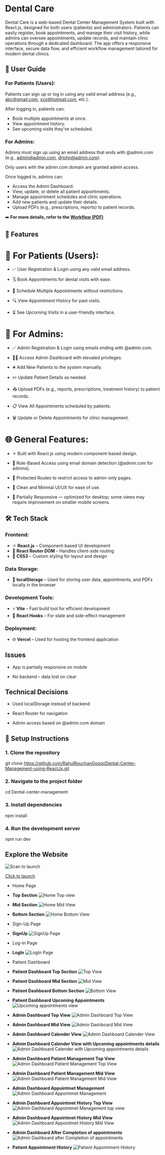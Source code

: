 
# Dental Care
Dental Care is a web-based Dental Center Management System built with React.js, designed for both users (patients) and administrators. Patients can easily register, book appointments, and manage their visit history, while admins can oversee appointments, update records, and maintain clinic operations through a dedicated dashboard. The app offers a responsive interface, secure data flow, and efficient workflow management tailored for modern dental clinics.

## 👥 User Guide

### For Patients (Users):
Patients can sign up or log in using any valid email address (e.g., abc@gmail.com, xyz@hotmail.com, etc.).

After logging in, patients can:

* Book multiple appointments at once.
* View appointment history.
* See upcoming visits they’ve scheduled.

### For Admins:
Admins must sign up using an email address that ends with @admin.com (e.g., admin@admin.com, drjohn@admin.com).

Only users with the admin.com domain are granted admin access.

Once logged in, admins can:

* Access the Admin Dashboard.
* View, update, or delete all patient appointments.
* Manage appointment schedules and clinic operations.
* Add new patients and update their details.
* Upload PDFs (e.g., prescriptions, reports) to patient records.

➡️ **For more details, refer to the [Workflow (PDF)](https://github.com/RahulRouchanGogoi/Dental-Center-Management-using-ReactJs/blob/main/Readme%20Images/Document.pdf)**  

## 🚀 Features

# 🦷 For Patients (Users):
* ✅ User Registration & Login using any valid email address.

* 🗓️ Book Appointments for dental visits with ease.

* 📅 Schedule Multiple Appointments without restrictions.

* 🔍 View Appointment History for past visits.

* ⏳ See Upcoming Visits in a user-friendly interface.

# 🔐 For Admins:
* ✅ Admin Registration & Login using emails ending with @admin.com.

* 🧑‍⚕️ Access Admin Dashboard with elevated privileges.

* ➕ Add New Patients to the system manually.

* ✏️ Update Patient Details as needed.

* 📥 Upload PDFs (e.g., reports, prescriptions, treatment history) to patient records.

* 📋 View All Appointments scheduled by patients.

* 🗑️ Update or Delete Appointments for clinic management.

# 🌐 General Features:
* ⚛️ Built with React.js using modern component-based design.

* 🧠 Role-Based Access using email domain detection (@admin.com for admins).

* 🔐 Protected Routes to restrict access to admin-only pages.

* 🎨 Clean and Minimal UI/UX for ease of use.

* 📱 Partially Responsive — optimized for desktop; some views may require improvement on smaller mobile screens.

  
## 🛠️ Tech Stack
### Frontend:
- ⚛️ **React.js** – Component-based UI development
- 🧭 **React Router DOM** – Handles client-side routing
- 💅 **CSS3** – Custom styling for layout and design

### Data Storage:
- 💾 **localStorage** – Used for storing user data, appointments, and PDFs locally in the browser

### Development Tools:
- ⚡ **Vite** – Fast build tool for efficient development
- 🧪 **React Hooks** – For state and side-effect management

### Deployment:
- 🌐 **Vercel** – Used for hosting the frontend application


## Issues

* App is partially responsive on mobile

* No backend – data lost on clear
## Technical Decisions

* Used localStorage instead of backend

* React Router for navigation

* Admin access based on @admin.com domain
## 🧾 Setup Instructions

### 1. Clone the repository
git clone https://github.com/RahulRouchanGogoi/Dental-Center-Management-using-ReactJs.git

### 2. Navigate to the project folder
cd Dental-center-management

### 3. Install dependencies
npm install

### 4. Run the development server
npm run dev
## Explore the Website


![Scan to launch](https://github.com/RahulRouchanGogoi/Dental-Center-Management-using-ReactJs/blob/main/Readme%20Images/Dental%20Care%20QR.png)

[Click to launch](https://dental-center-management-using-reac.vercel.app/)



* Home Page
- **Top Section** ![Home Top view](https://github.com/RahulRouchanGogoi/Dental-Center-Management-using-ReactJs/blob/main/Readme%20Images/Home%20Top%20Image.png)

- **Mid Section** ![Home Mid View](https://github.com/RahulRouchanGogoi/Dental-Center-Management-using-ReactJs/blob/main/Readme%20Images/Home%20Mid%20Image.png)

- **Bottom Section** ![Home Bottom View](https://github.com/RahulRouchanGogoi/Dental-Center-Management-using-ReactJs/blob/main/Readme%20Images/Home%20Bottom%20Image.png)

* Sign-Up Page
- **SignUp** ![SignUp Page](https://github.com/RahulRouchanGogoi/Dental-Center-Management-using-ReactJs/blob/main/Readme%20Images/Sign-Up.png)

* Log-In Page
- **LogIn** ![LogIn Page](https://github.com/RahulRouchanGogoi/Dental-Center-Management-using-ReactJs/blob/main/Readme%20Images/Log-In.png)

* Patient Dashboard
- **Patient Dashboard Top Section** ![Top View](https://github.com/RahulRouchanGogoi/Dental-Center-Management-using-ReactJs/blob/main/Readme%20Images/Patient-home-screen-top-img.png)

- **Patient Dashboard Mid Section** ![Mid View](https://github.com/RahulRouchanGogoi/Dental-Center-Management-using-ReactJs/blob/main/Readme%20Images/Patient-home-screen-mid-img.png)

- **Patient Dashboard Bottom Section** ![Bottom View](https://github.com/RahulRouchanGogoi/Dental-Center-Management-using-ReactJs/blob/main/Readme%20Images/Patient-home-screen-bottom-img.png)

- **Patient Dashboard Upcoming Appointments** ![Upcoming appointments view](https://github.com/RahulRouchanGogoi/Dental-Center-Management-using-ReactJs/blob/main/Readme%20Images/Patient-home-screen-appointmet-img.png)

- **Admin Dashboard Top View** ![Admin Dashboard Top View](https://github.com/RahulRouchanGogoi/Dental-Center-Management-using-ReactJs/blob/main/Readme%20Images/Admin%20Dashboard%20Top%20Image.png)

- **Admin Dashboard Mid View** ![Admin Dashboard Mid View](https://github.com/RahulRouchanGogoi/Dental-Center-Management-using-ReactJs/blob/main/Readme%20Images/Admin%20Dashboard%20Mid%20Image.png)

- **Admin Dashboard Calender View** ![Admin Dashboard Calender View](https://github.com/RahulRouchanGogoi/Dental-Center-Management-using-ReactJs/blob/main/Readme%20Images/Admin%20Calender%20view.png)

- **Admin Dashboard Calender View with Upcoming appointments details** ![Admin Dashboard Calender with Upcoming appointments details](https://github.com/RahulRouchanGogoi/Dental-Center-Management-using-ReactJs/blob/main/Readme%20Images/Admin%20Calender%20view%20with%20details.png)

- **Admin Dashboard Patient Management Top View** ![Admin Dashboard Patient Management Top View](https://github.com/RahulRouchanGogoi/Dental-Center-Management-using-ReactJs/blob/main/Readme%20Images/Admin%20Patient%20Management.png)

- **Admin Dashboard Patient Management Mid View** ![Admin Dashboard Patient Management Mid View](https://github.com/RahulRouchanGogoi/Dental-Center-Management-using-ReactJs/blob/main/Readme%20Images/Admin%20Patient%20Managemnet%20Mid%20view.png)

- **Admin Dashboard Appointmet Management** ![Admin Dashboard Appointmet Management](https://github.com/RahulRouchanGogoi/Dental-Center-Management-using-ReactJs/blob/main/Readme%20Images/Admin%20Appointmenrt%20Management.png)

- **Admin Dashboard Appointmet History Top View** ![Admin Dashboard Appointmet Management top view](https://github.com/RahulRouchanGogoi/Dental-Center-Management-using-ReactJs/blob/main/Readme%20Images/Admin%20Appointment%20history%20top%20view.png)

- **Admin Dashboard Appointmet History Mid View** ![Admin Dashboard Appointmet History Mid View](https://github.com/RahulRouchanGogoi/Dental-Center-Management-using-ReactJs/blob/main/Readme%20Images/Admin%20Appointment%20history%20mid%20view.png)


- **Admin Dashboard After Completion of appointments** ![Admin Dashboard after Completion of appointments](https://github.com/RahulRouchanGogoi/Dental-Center-Management-using-ReactJs/blob/main/Readme%20Images/Admin%20dashboard%20after%20completion.png)

- **Patient Appointment History** ![Patient Appointment History](https://github.com/RahulRouchanGogoi/Dental-Center-Management-using-ReactJs/blob/main/Readme%20Images/patient%20appointment%20history.png)
